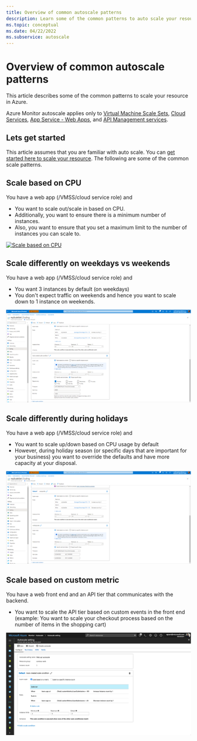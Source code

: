 ```yaml
---
title: Overview of common autoscale patterns
description: Learn some of the common patterns to auto scale your resource in Azure.
ms.topic: conceptual
ms.date: 04/22/2022
ms.subservice: autoscale
---
```

# Overview of common autoscale patterns
This article describes some of the common patterns to scale your resource in Azure.

Azure Monitor autoscale applies only to [Virtual Machine Scale Sets](https://azure.microsoft.com/services/virtual-machine-scale-sets/), [Cloud Services](https://azure.microsoft.com/services/cloud-services/), [App Service - Web Apps](https://azure.microsoft.com/services/app-service/web/), and [API Management services](../../api-management/api-management-key-concepts.md).

## Lets get started

This article assumes that you are familiar with auto scale. You can [get started here to scale your resource][1]. The following are some of the common scale patterns.

## Scale based on CPU

You have a web app (/VMSS/cloud service role) and

- You want to scale out/scale in based on CPU.
- Additionally, you want to ensure there is a minimum number of instances.
- Also, you want to ensure that you set a maximum limit to the number of instances you can scale to.

[![Scale based on CPU](/media/autoscale-common-scale-patterns/scale-based-on-cpu.png)](/media/autoscale-common-scale-patterns/scale-based-on-cpu.png#lightbox)

## Scale differently on weekdays vs weekends

You have a web app (/VMSS/cloud service role) and

- You want 3 instances by default (on weekdays)
- You don't expect traffic on weekends and hence you want to scale down to 1 instance on weekends.

[![Scale differently on weekdays vs weekends](./media/autoscale-common-scale-patterns/scale-based-on-day.png)](./media/autoscale-common-scale-patterns/scale-based-on-day.png#lightbox)

## Scale differently during holidays

You have a web app (/VMSS/cloud service role) and

- You want to scale up/down based on CPU usage by default
- However, during holiday season (or specific days that are important for your business) you want to override the defaults and have more capacity at your disposal.

[![Scale differently on holidays](./media/autoscale-common-scale-patterns/scale-for-holiday.png)](./media/autoscale-common-scale-patterns/scale-for-holiday.png#lightbox)

## Scale based on custom metric

You have a web front end and an API tier that communicates with the backend.

- You want to scale the API tier based on custom events in the front end (example: You want to scale your checkout process based on the number of items in the shopping cart)

![Scale based on custom metric][5]

<!--Reference-->
[1]: ./autoscale-get-started.md
[2]: ./media/autoscale-common-scale-patterns/scale-based-on-cpu.png
[3]: ./media/autoscale-common-scale-patterns/weekday-weekend-scale.png
[4]: ./media/autoscale-common-scale-patterns/holidays-scale.png
[5]: ./media/autoscale-common-scale-patterns/custom-metric-scale.png
